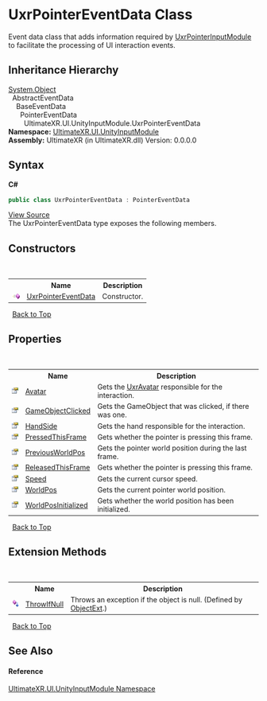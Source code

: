 # UxrPointerEventData Class
 

Event data class that adds information required by <a href="T_UltimateXR_UI_UnityInputModule_UxrPointerInputModule">UxrPointerInputModule</a> to facilitate the processing of UI interaction events.


## Inheritance Hierarchy
<a href="https://docs.microsoft.com/dotnet/api/system.object" target="_blank" rel="noopener noreferrer">System.Object</a><br />&nbsp;&nbsp;AbstractEventData<br />&nbsp;&nbsp;&nbsp;&nbsp;BaseEventData<br />&nbsp;&nbsp;&nbsp;&nbsp;&nbsp;&nbsp;PointerEventData<br />&nbsp;&nbsp;&nbsp;&nbsp;&nbsp;&nbsp;&nbsp;&nbsp;UltimateXR.UI.UnityInputModule.UxrPointerEventData<br />
**Namespace:**&nbsp;<a href="N_UltimateXR_UI_UnityInputModule">UltimateXR.UI.UnityInputModule</a><br />**Assembly:**&nbsp;UltimateXR (in UltimateXR.dll) Version: 0.0.0.0

## Syntax

**C#**<br />
``` C#
public class UxrPointerEventData : PointerEventData
```

<a href="UltimateXR/Scripts/UI/UnityInputModule/UxrPointerEventData.cs" rel="noopener noreferrer" title="View the source code">View Source</a><br />
The UxrPointerEventData type exposes the following members.


## Constructors
&nbsp;<table><tr><th></th><th>Name</th><th>Description</th></tr><tr><td>![Public method](media/pubmethod.gif "Public method")</td><td><a href="M_UltimateXR_UI_UnityInputModule_UxrPointerEventData__ctor">UxrPointerEventData</a></td><td>
Constructor.</td></tr></table>&nbsp;
<a href="#uxrpointereventdata-class">Back to Top</a>

## Properties
&nbsp;<table><tr><th></th><th>Name</th><th>Description</th></tr><tr><td>![Public property](media/pubproperty.gif "Public property")</td><td><a href="P_UltimateXR_UI_UnityInputModule_UxrPointerEventData_Avatar">Avatar</a></td><td>
Gets the <a href="T_UltimateXR_Avatar_UxrAvatar">UxrAvatar</a> responsible for the interaction.</td></tr><tr><td>![Public property](media/pubproperty.gif "Public property")</td><td><a href="P_UltimateXR_UI_UnityInputModule_UxrPointerEventData_GameObjectClicked">GameObjectClicked</a></td><td>
Gets the GameObject that was clicked, if there was one.</td></tr><tr><td>![Public property](media/pubproperty.gif "Public property")</td><td><a href="P_UltimateXR_UI_UnityInputModule_UxrPointerEventData_HandSide">HandSide</a></td><td>
Gets the hand responsible for the interaction.</td></tr><tr><td>![Public property](media/pubproperty.gif "Public property")</td><td><a href="P_UltimateXR_UI_UnityInputModule_UxrPointerEventData_PressedThisFrame">PressedThisFrame</a></td><td>
Gets whether the pointer is pressing this frame.</td></tr><tr><td>![Public property](media/pubproperty.gif "Public property")</td><td><a href="P_UltimateXR_UI_UnityInputModule_UxrPointerEventData_PreviousWorldPos">PreviousWorldPos</a></td><td>
Gets the pointer world position during the last frame.</td></tr><tr><td>![Public property](media/pubproperty.gif "Public property")</td><td><a href="P_UltimateXR_UI_UnityInputModule_UxrPointerEventData_ReleasedThisFrame">ReleasedThisFrame</a></td><td>
Gets whether the pointer is pressing this frame.</td></tr><tr><td>![Public property](media/pubproperty.gif "Public property")</td><td><a href="P_UltimateXR_UI_UnityInputModule_UxrPointerEventData_Speed">Speed</a></td><td>
Gets the current cursor speed.</td></tr><tr><td>![Public property](media/pubproperty.gif "Public property")</td><td><a href="P_UltimateXR_UI_UnityInputModule_UxrPointerEventData_WorldPos">WorldPos</a></td><td>
Gets the current pointer world position.</td></tr><tr><td>![Public property](media/pubproperty.gif "Public property")</td><td><a href="P_UltimateXR_UI_UnityInputModule_UxrPointerEventData_WorldPosInitialized">WorldPosInitialized</a></td><td>
Gets whether the world position has been initialized.</td></tr></table>&nbsp;
<a href="#uxrpointereventdata-class">Back to Top</a>

## Extension Methods
&nbsp;<table><tr><th></th><th>Name</th><th>Description</th></tr><tr><td>![Public Extension Method](media/pubextension.gif "Public Extension Method")</td><td><a href="M_UltimateXR_Extensions_System_ObjectExt_ThrowIfNull">ThrowIfNull</a></td><td>
Throws an exception if the object is null.
 (Defined by <a href="T_UltimateXR_Extensions_System_ObjectExt">ObjectExt</a>.)</td></tr></table>&nbsp;
<a href="#uxrpointereventdata-class">Back to Top</a>

## See Also


#### Reference
<a href="N_UltimateXR_UI_UnityInputModule">UltimateXR.UI.UnityInputModule Namespace</a><br />
